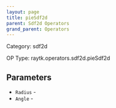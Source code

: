 ```yaml
---
layout: page
title: pieSdf2d
parent: Sdf2d Operators
grand_parent: Operators
---
```


Category: sdf2d

OP Type: raytk.operators.sdf2d.pieSdf2d

## Parameters

* `Radius` - 
* `Angle` -
